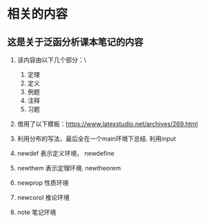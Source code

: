 # 相关的内容

## 这是关于泛函分析课本笔记的内容

1. 该内容由以下几个部分：\
    1) 定理
    2) 定义
    3) 例题
    4) 注释
    5) 习题
2. 借用了以下模板：https://www.latexstudio.net/archives/269.html

3. 利用分布的写法，最后全在一个main环境下总结. 利用input
4. newdef 表示定义环境， newdefine
5. newthem 表示定理环境. newtheorem
6. newprop 性质环境
7. newcorol  推论环境
8. note 笔记环境
